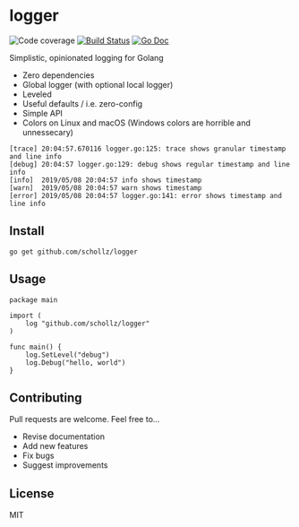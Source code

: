 # logger

<img src="https://img.shields.io/badge/coverage-89%25-brightgreen.svg?style=flat-square" alt="Code coverage">&nbsp;<a href="https://travis-ci.org/schollz/logger"><img src="https://img.shields.io/travis/schollz/logger.svg?style=flat-square" alt="Build Status"></a>&nbsp;<a href="https://godoc.org/github.com/schollz/logger"><img src="http://img.shields.io/badge/godoc-reference-5272B4.svg?style=flat-square" alt="Go Doc"></a> 

Simplistic, opinionated logging for Golang

- Zero dependencies
- Global logger (with optional local logger)
- Leveled
- Useful defaults / i.e. zero-config
- Simple API
- Colors on Linux and macOS (Windows colors are horrible and unnessecary)

```
[trace] 20:04:57.670116 logger.go:125: trace shows granular timestamp and line info
[debug] 20:04:57 logger.go:129: debug shows regular timestamp and line info
[info]  2019/05/08 20:04:57 info shows timestamp
[warn]  2019/05/08 20:04:57 warn shows timestamp
[error] 2019/05/08 20:04:57 logger.go:141: error shows timestamp and line info
```

## Install

```
go get github.com/schollz/logger
```

## Usage 


```golang
package main

import (
	log "github.com/schollz/logger"
)

func main() {
	log.SetLevel("debug")
	log.Debug("hello, world")
}
```

## Contributing

Pull requests are welcome. Feel free to...

- Revise documentation
- Add new features
- Fix bugs
- Suggest improvements

## License

MIT
